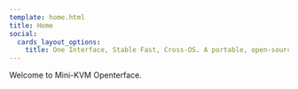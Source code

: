 ```yaml
---
template: home.html
title: Home
social:
  cards_layout_options:
    title: One Interface, Stable Fast, Cross-OS. A portable, open-source KVM Solution.
---
```


Welcome to Mini-KVM Openterface.
